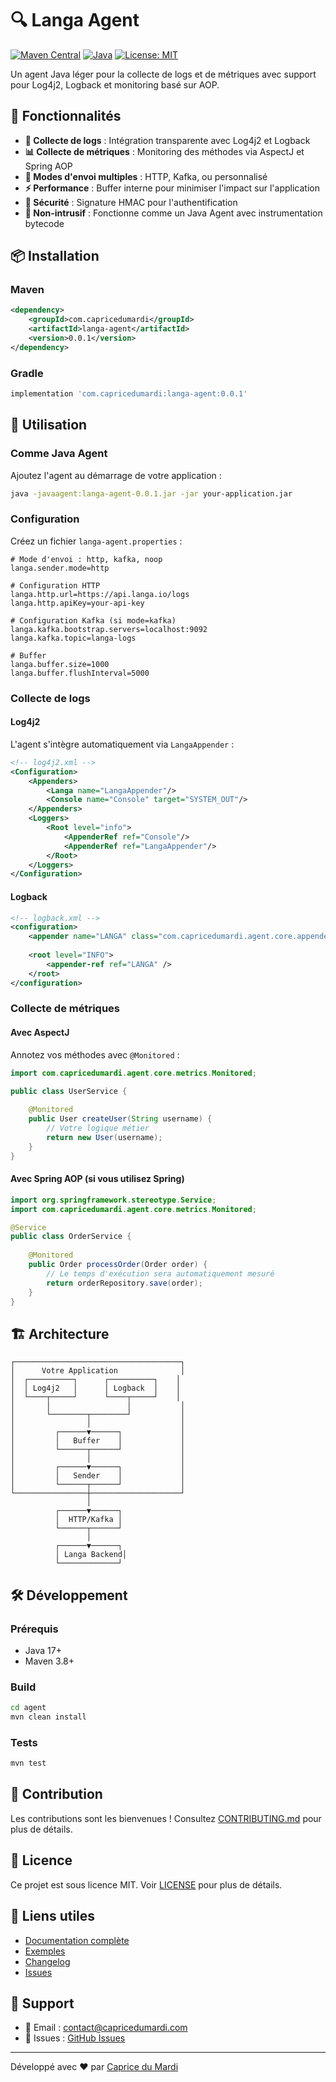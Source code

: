 # 🔍 Langa Agent

[![Maven Central](https://img.shields.io/maven-central/v/com.capricedumardi/langa-agent.svg?label=Maven%20Central)](https://central.sonatype.com/artifact/com.capricedumardi/langa-agent)
[![Java](https://img.shields.io/badge/Java-17+-orange?logo=java&logoColor=white)](https://www.oracle.com/java/)
[![License: MIT](https://img.shields.io/badge/License-MIT-yellow.svg)](https://opensource.org/licenses/MIT)

Un agent Java léger pour la collecte de logs et de métriques avec support pour Log4j2, Logback et monitoring basé sur AOP.

## 🚀 Fonctionnalités

- **📝 Collecte de logs** : Intégration transparente avec Log4j2 et Logback
- **📊 Collecte de métriques** : Monitoring des méthodes via AspectJ et Spring AOP
- **🔌 Modes d'envoi multiples** : HTTP, Kafka, ou personnalisé
- **⚡ Performance** : Buffer interne pour minimiser l'impact sur l'application
- **🔐 Sécurité** : Signature HMAC pour l'authentification
- **🎯 Non-intrusif** : Fonctionne comme un Java Agent avec instrumentation bytecode

## 📦 Installation

### Maven

```xml
<dependency>
    <groupId>com.capricedumardi</groupId>
    <artifactId>langa-agent</artifactId>
    <version>0.0.1</version>
</dependency>
```

### Gradle

```groovy
implementation 'com.capricedumardi:langa-agent:0.0.1'
```

## 🎯 Utilisation

### Comme Java Agent

Ajoutez l'agent au démarrage de votre application :

```bash
java -javaagent:langa-agent-0.0.1.jar -jar your-application.jar
```

### Configuration

Créez un fichier `langa-agent.properties` :

```properties
# Mode d'envoi : http, kafka, noop
langa.sender.mode=http

# Configuration HTTP
langa.http.url=https://api.langa.io/logs
langa.http.apiKey=your-api-key

# Configuration Kafka (si mode=kafka)
langa.kafka.bootstrap.servers=localhost:9092
langa.kafka.topic=langa-logs

# Buffer
langa.buffer.size=1000
langa.buffer.flushInterval=5000
```

### Collecte de logs

#### Log4j2

L'agent s'intègre automatiquement via `LangaAppender` :

```xml
<!-- log4j2.xml -->
<Configuration>
    <Appenders>
        <Langa name="LangaAppender"/>
        <Console name="Console" target="SYSTEM_OUT"/>
    </Appenders>
    <Loggers>
        <Root level="info">
            <AppenderRef ref="Console"/>
            <AppenderRef ref="LangaAppender"/>
        </Root>
    </Loggers>
</Configuration>
```

#### Logback

```xml
<!-- logback.xml -->
<configuration>
    <appender name="LANGA" class="com.capricedumardi.agent.core.appenders.LangaLogbackAppender"/>
    
    <root level="INFO">
        <appender-ref ref="LANGA" />
    </root>
</configuration>
```

### Collecte de métriques

#### Avec AspectJ

Annotez vos méthodes avec `@Monitored` :

```java
import com.capricedumardi.agent.core.metrics.Monitored;

public class UserService {
    
    @Monitored
    public User createUser(String username) {
        // Votre logique métier
        return new User(username);
    }
}
```

#### Avec Spring AOP (si vous utilisez Spring)

```java
import org.springframework.stereotype.Service;
import com.capricedumardi.agent.core.metrics.Monitored;

@Service
public class OrderService {
    
    @Monitored
    public Order processOrder(Order order) {
        // Le temps d'exécution sera automatiquement mesuré
        return orderRepository.save(order);
    }
}
```

## 🏗️ Architecture

```
┌─────────────────────────────────────┐
│      Votre Application              │
│  ┌──────────┐      ┌──────────┐    │
│  │ Log4j2   │      │ Logback  │    │
│  └────┬─────┘      └────┬─────┘    │
│       │                 │           │
│       └────────┬────────┘           │
│                │                    │
│         ┌──────▼──────┐             │
│         │   Buffer    │             │
│         └──────┬──────┘             │
│                │                    │
│         ┌──────▼──────┐             │
│         │   Sender    │             │
│         └──────┬──────┘             │
└────────────────┼────────────────────┘
                 │
          ┌──────▼──────┐
          │  HTTP/Kafka │
          └──────┬──────┘
                 │
          ┌──────▼──────┐
          │ Langa Backend│
          └─────────────┘
```

## 🛠️ Développement

### Prérequis

- Java 17+
- Maven 3.8+

### Build

```bash
cd agent
mvn clean install
```

### Tests

```bash
mvn test
```

## 🤝 Contribution

Les contributions sont les bienvenues ! Consultez [CONTRIBUTING.md](../CONTRIBUTING.md) pour plus de détails.

## 📄 Licence

Ce projet est sous licence MIT. Voir [LICENSE](../LICENSE) pour plus de détails.

## 🔗 Liens utiles

- [Documentation complète](https://github.com/langa-org/langa)
- [Exemples](https://github.com/langa-org/langa/tree/main/examples)
- [Changelog](CHANGELOG.md)
- [Issues](https://github.com/langa-org/langa/issues)

## 💬 Support

- 📧 Email : contact@capricedumardi.com
- 🐛 Issues : [GitHub Issues](https://github.com/langa-org/langa/issues)

---

Développé avec ❤️ par [Caprice du Mardi](https://github.com/langa-org)
